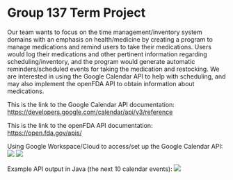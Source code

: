# Group 137 Term Project
Our team wants to focus on the time management/inventory system domains with an emphasis on health/medicine by creating a program to manage medications and remind users to take their medications. Users would log their medications and other pertinent information regarding scheduling/inventory, and the program would generate automatic reminders/scheduled events for taking the medication and restocking. We are interested in using the Google Calendar API to help with scheduling, and may also implement the openFDA API to obtain information about medications.

This is the link to the Google Calendar API documentation: https://developers.google.com/calendar/api/v3/reference

This is the link to the openFDA API documentation: https://open.fda.gov/apis/

Using Google Workspace/Cloud to access/set up the Google Calendar API:
![](C:\Users\danie\Pictures\google_workspace_API_instructions.png)
![](C:\Users\danie\Pictures\google_cloud_API_screenshot.png)

Example API output in Java (the next 10 calendar events):
![](C:\Users\danie\Pictures\google_calendar_API_java_output.png)